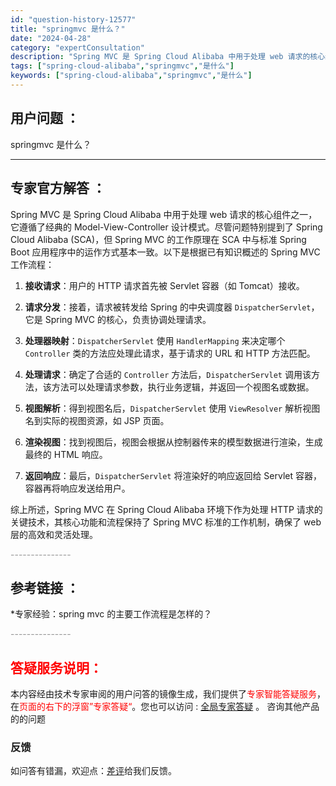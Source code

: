```yaml
---
id: "question-history-12577"
title: "springmvc 是什么？"
date: "2024-04-28"
category: "expertConsultation"
description: "Spring MVC 是 Spring Cloud Alibaba 中用于处理 web 请求的核心组件之一，它遵循了经典的 Model-View-Controller 设计模式。尽管问题特别提到了 Spring Cloud Alibaba (SCA)，但 Spring MVC 的工作原理在 SCA "
tags: ["spring-cloud-alibaba","springmvc","是什么"]
keywords: ["spring-cloud-alibaba","springmvc","是什么"]
---
```


## 用户问题 ： 
 springmvc 是什么？  

---------------
## 专家官方解答 ：

Spring MVC 是 Spring Cloud Alibaba 中用于处理 web 请求的核心组件之一，它遵循了经典的 Model-View-Controller 设计模式。尽管问题特别提到了 Spring Cloud Alibaba (SCA)，但 Spring MVC 的工作原理在 SCA 中与标准 Spring Boot 应用程序中的运作方式基本一致。以下是根据已有知识概述的 Spring MVC 工作流程：

1. **接收请求**：用户的 HTTP 请求首先被 Servlet 容器（如 Tomcat）接收。

2. **请求分发**：接着，请求被转发给 Spring 的中央调度器 `DispatcherServlet`，它是 Spring MVC 的核心，负责协调处理请求。

3. **处理器映射**：`DispatcherServlet` 使用 `HandlerMapping` 来决定哪个 `Controller` 类的方法应处理此请求，基于请求的 URL 和 HTTP 方法匹配。

4. **处理请求**：确定了合适的 `Controller` 方法后，`DispatcherServlet` 调用该方法，该方法可以处理请求参数，执行业务逻辑，并返回一个视图名或数据。

5. **视图解析**：得到视图名后，`DispatcherServlet` 使用 `ViewResolver` 解析视图名到实际的视图资源，如 JSP 页面。

6. **渲染视图**：找到视图后，视图会根据从控制器传来的模型数据进行渲染，生成最终的 HTML 响应。

7. **返回响应**：最后，`DispatcherServlet` 将渲染好的响应返回给 Servlet 容器，容器再将响应发送给用户。

综上所述，Spring MVC 在 Spring Cloud Alibaba 环境下作为处理 HTTP 请求的关键技术，其核心功能和流程保持了 Spring MVC 标准的工作机制，确保了 web 层的高效和灵活处理。


<font color="#949494">---------------</font> 


## 参考链接 ：

*专家经验：spring mvc 的主要工作流程是怎样的？ 


 <font color="#949494">---------------</font> 
 


## <font color="#FF0000">答疑服务说明：</font> 

本内容经由技术专家审阅的用户问答的镜像生成，我们提供了<font color="#FF0000">专家智能答疑服务</font>，在<font color="#FF0000">页面的右下的浮窗”专家答疑“</font>。您也可以访问 : [全局专家答疑](https://answer.opensource.alibaba.com/docs/intro) 。 咨询其他产品的的问题

### 反馈
如问答有错漏，欢迎点：[差评](https://ai.nacos.io/user/feedbackByEnhancerGradePOJOID?enhancerGradePOJOId=12670)给我们反馈。
